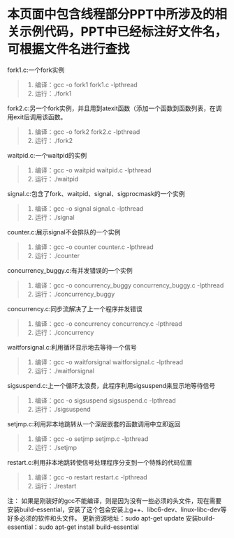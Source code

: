 # 本页面中包含线程部分PPT中所涉及的相关示例代码，PPT中已经标注好文件名，可根据文件名进行查找

 fork1.c:一个fork实例
> 1. 编译：gcc -o fork1 fork1.c -lpthread
> 2. 运行：./fork1

 fork2.c:另一个fork实例，并且用到atexit函数（添加一个函数到函数列表，在调用exit后调用该函数。
> 1. 编译：gcc -o fork2 fork2.c -lpthread
> 2. 运行：./fork2

 waitpid.c:一个waitpid的实例
> 1. 编译：gcc -o waitpid waitpid.c -lpthread
> 2. 运行：./waitpid

 signal.c:包含了fork、waitpid、signal、sigprocmask的一个实例
> 1. 编译：gcc -o signal signal.c -lpthread
> 2. 运行：./signal

 counter.c:展示signal不会排队的一个实例
> 1. 编译：gcc -o counter counter.c -lpthread
> 2. 运行：./counter

 concurrency_buggy.c:有并发错误的一个实例
> 1. 编译：gcc -o concurrency_buggy concurrency_buggy.c -lpthread
> 2. 运行：./concurrency_buggy

 concurrency.c:同步流解决了上一个程序并发错误
> 1. 编译：gcc -o concurrency concurrency.c -lpthread
> 2. 运行：./concurrency

 waitforsignal.c:利用循环显示地去等待一个信号
> 1. 编译：gcc -o waitforsignal waitforsignal.c -lpthread
> 2. 运行：./waitforsignal

 sigsuspend.c:上一个循环太浪费，此程序利用sigsuspend来显示地等待信号
>1. 编译：gcc -o sigsuspend sigsuspend.c -lpthread
>2. 运行：./sigsuspend

 setjmp.c:利用非本地跳转从一个深层嵌套的函数调用中立即返回
> 1. 编译：gcc -o setjmp setjmp.c -lpthread
> 2. 运行：./setjmp

 restart.c:利用非本地跳转使信号处理程序分支到一个特殊的代码位置
> 1. 编译：gcc -o restart restart.c -lpthread
> 2. 运行：./restart

注：
如果是刚装好的gcc不能编译，则是因为没有一些必须的头文件，现在需要安装build-essential，安装了这个包会安装上g++、libc6-dev、linux-libc-dev等好多必须的软件和头文件。
更新资源地址：sudo apt-get update
安装build-essential：sudo apt-get install build-essential
